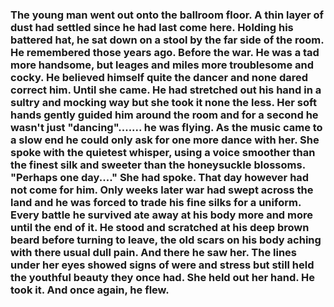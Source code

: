 ### The young man went out onto the ballroom floor. A thin layer of dust had settled since he had last come here. Holding his battered hat, he sat down on a stool by the far side of the room. He remembered those years ago. Before the war. He was a tad more handsome, but leages and miles more troublesome and cocky. He believed himself quite the dancer and none dared correct him. Until she came. He had stretched out his hand in a sultry and mocking way but she took it none the less. Her soft hands gently guided him around the room and for a second he wasn't just "dancing"....... he was flying. As the music came to a slow end he could only ask for one more dance with her. She spoke with the quietest whisper, using a voice smoother than the finest silk and sweeter than the honeysuckle blossoms. "Perhaps one day...." She had spoke. That day however had not come for him. Only weeks later war had swept across the land and he was forced to trade his fine silks for a uniform. Every battle he survived ate away at his body more and more until the end of it. He stood and scratched at his deep brown beard before turning to leave, the old scars on his body aching with there usual dull pain. And there he saw her. The lines under her eyes showed signs of were and stress but still held the youthful beauty they once had. She held out her hand. He took it. And once again, he flew.

<!--
**Prinz-Heinz/Prinz-Heinz** is a ✨ _special_ ✨ repository because its `README.md` (this file) appears on your GitHub profile.

Here are some ideas to get you started:

- 🔭 I’m currently working on ...
- 🌱 I’m currently learning ...
- 👯 I’m looking to collaborate on ...
- 🤔 I’m looking for help with ...
- 💬 Ask me about ...
- 📫 How to reach me: ...
- 😄 Pronouns: ...
- ⚡ Fun fact: ...
-->

